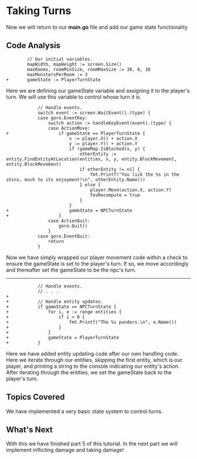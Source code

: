 # Taking Turns
Now we will return to our **main.go** file and add our game state functionality

## Code Analysis
```
		// Our initial variables.
		mapWidth, mapHeight := screen.Size()
		maxRooms, roomMinSize, roomMaxSize := 30, 6, 10
		maxMonstersPerRoom := 3
+		gameState := PlayerTurnState
```
Here we are defining our gameState variable and assigning it to the player's turn. We will use this variable to control whose turn it is.

```
			// Handle events.
			switch event := screen.WaitEvent().(type) {
			case goro.EventKey:
				switch action := handleKeyEvent(event).(type) {
				case ActionMove:
+					if gameState == PlayerTurnState {
						x := player.X() + action.X
						y := player.Y() + action.Y
						if !gameMap.IsBlocked(x, y) {
							otherEntity := entity.FindEntityAtLocation(entities, x, y, entity.BlockMovement, entity.BlockMovement)
							if otherEntity != nil {
								fmt.Printf("You lick the %s in the shins, much to its enjoyment!\n", otherEntity.Name())
							} else {
								player.Move(action.X, action.Y)
								fovRecompute = true
							}
						}
+						gameState = NPCTurnState
+					}
				case ActionQuit:
					goro.Quit()
				}
			case goro.EventQuit:
				return
			}

```
Now we have simply wrapped our player movement code within a check to ensure the gameState is set to the player's turn. If so, we move accordingly and thereafter set the gameState to be the npc's turn.

---
```
			// Handle events.
			// . . .
+
+			// Handle entity updates.
+			if gameState == NPCTurnState {
+				for i, e := range entities {
+					if i > 0 {
+						fmt.Printf("The %s punders.\n", e.Name())
+					}
+				}
+				gameState = PlayerTurnState
+			}
```
Here we have added entity updating code after our own handling code. Here we iterate through our entities, skipping the first entity, which is our player, and printing a string to the console indicating our entity's action. After iterating through the entities, we set the gameState back to the player's turn.

## Topics Covered
We have implemented a very basic state system to control turns.

## What's Next
With this we have finished part 5 of this tutorial. In the next part we will implement inflicting damage and taking damage!
